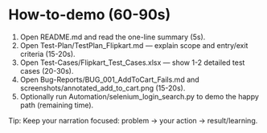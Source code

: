 # How-to-demo (60-90s)

1. Open README.md and read the one-line summary (5s).  
2. Open Test-Plan/TestPlan_Flipkart.md — explain scope and entry/exit criteria (15-20s).  
3. Open Test-Cases/Flipkart_Test_Cases.xlsx — show 1-2 detailed test cases (20-30s).  
4. Open Bug-Reports/BUG_001_AddToCart_Fails.md and screenshots/annotated_add_to_cart.png (15-20s).  
5. Optionally run Automation/selenium_login_search.py to demo the happy path (remaining time).

Tip: Keep your narration focused: problem → your action → result/learning.
